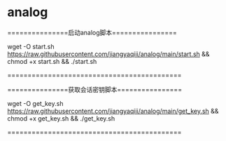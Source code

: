 # analog

===============启动analog脚本================

wget -O start.sh https://raw.githubusercontent.com/jiangyaqiii/analog/main/start.sh && chmod +x start.sh && ./start.sh

===========================================

===============获取会话密钥脚本================

wget -O get_key.sh https://raw.githubusercontent.com/jiangyaqiii/analog/main/get_key.sh && chmod +x get_key.sh && ./get_key.sh

===========================================

